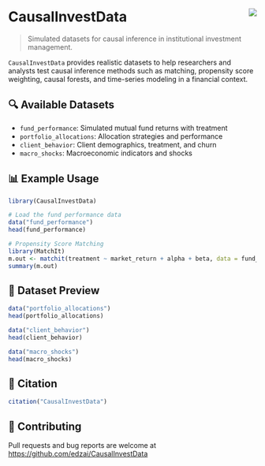 
# CausalInvestData <img src="https://img.shields.io/badge/status-active-brightgreen" align="right" />

> Simulated datasets for causal inference in institutional investment
> management.

`CausalInvestData` provides realistic datasets to help researchers and
analysts test causal inference methods such as matching, propensity
score weighting, causal forests, and time-series modeling in a financial
context.

## 🔍 Available Datasets

- `fund_performance`: Simulated mutual fund returns with treatment
- `portfolio_allocations`: Allocation strategies and performance
- `client_behavior`: Client demographics, treatment, and churn
- `macro_shocks`: Macroeconomic indicators and shocks

## 📊 Example Usage

``` r
library(CausalInvestData)

# Load the fund performance data
data("fund_performance")
head(fund_performance)

# Propensity Score Matching
library(MatchIt)
m.out <- matchit(treatment ~ market_return + alpha + beta, data = fund_performance)
summary(m.out)
```

## 📁 Dataset Preview

``` r
data("portfolio_allocations")
head(portfolio_allocations)

data("client_behavior")
head(client_behavior)

data("macro_shocks")
head(macro_shocks)
```

## 📖 Citation

``` r
citation("CausalInvestData")
```

## 🙌 Contributing

Pull requests and bug reports are welcome at
<https://github.com/edzai/CausalInvestData>
